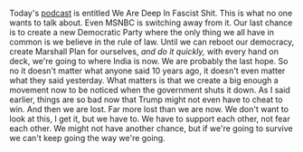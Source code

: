 Today's <a href="http://scripting.com/2020/02/26/weAreDeepInFascistShit.m4a">podcast</a> is entitled We Are Deep In Fascist Shit. This is what no one wants to talk about. Even MSNBC is switching away from it. Our last chance is to create a new Democratic Party where the only thing we all have in common is we believe in the rule of law. Until we can reboot our democracy, create Marshall Plan for ourselves, <i>and do it quickly, </i>with every hand on deck, we're going to where India is now. We are probably the last hope. So no it doesn't matter what anyone said 10 years ago, it doesn't even matter what they said yesterday. What matters is that we create a big enough a movement now to be noticed when the government shuts it down. As I said earlier, things are so bad now that Trump might not even have to cheat to win. And then we are lost. Far more lost than we are now. We don't want to look at this, I get it, but we have to. We have to support each other, not fear each other. We might not have another chance, but if we're going to survive we can't keep going the way we're going. 
